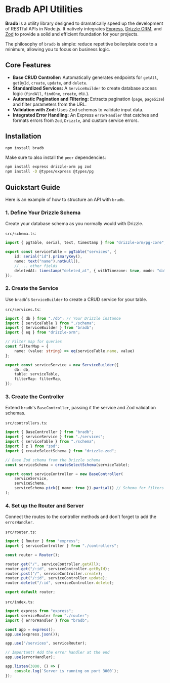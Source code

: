 # Bradb API Utilities

**Bradb** is a utility library designed to dramatically speed up the development of RESTful APIs in Node.js. It natively integrates [Express](https://expressjs.com/), [Drizzle ORM](https://orm.drizzle.team/), and [Zod](https://zod.dev/) to provide a solid and efficient foundation for your projects.

The philosophy of `bradb` is simple: reduce repetitive boilerplate code to a minimum, allowing you to focus on business logic.

## Core Features

-   **Base CRUD Controller:** Automatically generates endpoints for `getAll`, `getById`, `create`, `update`, and `delete`.
-   **Standardized Services:** A `ServiceBuilder` to create database access logic (`findAll`, `findOne`, `create`, etc.).
-   **Automatic Pagination and Filtering:** Extracts pagination (`page`, `pageSize`) and filter parameters from the URL.
-   **Validation with Zod:** Uses Zod schemas to validate input data.
-   **Integrated Error Handling:** An Express `errorHandler` that catches and formats errors from `Zod`, `Drizzle`, and custom service errors.

## Installation

```bash
npm install bradb
```

Make sure to also install the `peer` dependencies:

```bash
npm install express drizzle-orm pg zod
npm install -D @types/express @types/pg
```

## Quickstart Guide

Here is an example of how to structure an API with `bradb`.

### 1. Define Your Drizzle Schema

Create your database schema as you normally would with Drizzle.

`src/schema.ts`:
```typescript
import { pgTable, serial, text, timestamp } from "drizzle-orm/pg-core";

export const serviceTable = pgTable("services", {
    id: serial("id").primaryKey(),
    name: text("name").notNull(),
    // ... other fields
    deletedAt: timestamp("deleted_at", { withTimezone: true, mode: "date" })
});
```

### 2. Create the Service

Use `bradb`'s `ServiceBuilder` to create a CRUD service for your table.

`src/services.ts`:
```typescript
import { db } from "./db"; // Your Drizzle instance
import { serviceTable } from "./schema";
import { ServiceBuilder } from "bradb";
import { eq } from "drizzle-orm";

// Filter map for queries
const filterMap = {
    name: (value: string) => eq(serviceTable.name, value)
};

export const serviceService = new ServiceBuilder({
    db: db,
    table: serviceTable,
    filterMap: filterMap,
});
```

### 3. Create the Controller

Extend `bradb`'s `BaseController`, passing it the service and Zod validation schemas.

`src/controllers.ts`:
```typescript
import { BaseController } from "bradb";
import { serviceService } from "./services";
import { serviceTable } from "./schema";
import { z } from "zod";
import { createSelectSchema } from "drizzle-zod";

// Base Zod schema from the Drizzle schema
const serviceSchema = createSelectSchema(serviceTable);

export const serviceController = new BaseController(
    serviceService,
    serviceSchema,
    serviceSchema.pick({ name: true }).partial() // Schema for filters
);
```

### 4. Set up the Router and Server

Connect the routes to the controller methods and don't forget to add the `errorHandler`.

`src/router.ts`:
```typescript
import { Router } from "express";
import { serviceController } from "./controllers";

const router = Router();

router.get("/", serviceController.getAll);
router.get("/:id", serviceController.getById);
router.post("/", serviceController.create);
router.put("/:id", serviceController.update);
router.delete("/:id", serviceController.delete);

export default router;
```

`src/index.ts`:
```typescript
import express from "express";
import serviceRouter from "./router";
import { errorHandler } from "bradb";

const app = express();
app.use(express.json());

app.use("/services", serviceRouter);

// Important! Add the error handler at the end
app.use(errorHandler);

app.listen(3000, () => {
    console.log(`Server is running on port 3000`);
});
```

